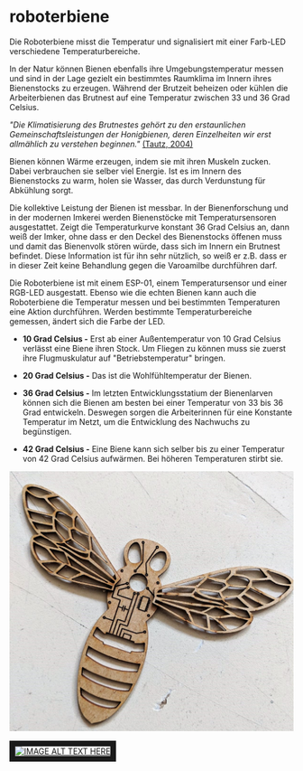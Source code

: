 # roboterbiene
Die Roboterbiene misst die Temperatur und signalisiert mit einer Farb-LED verschiedene Temperaturbereiche. 

In der Natur können Bienen ebenfalls ihre Umgebungstemperatur messen und sind in der Lage gezielt ein bestimmtes Raumklima im 
Innern ihres Bienenstocks zu erzeugen. Während der Brutzeit beheizen oder kühlen die Arbeiterbienen das Brutnest auf eine Temperatur
zwischen 33 und 36 Grad Celsius.  

*"Die Klimatisierung des Brutnestes gehört zu den erstaunlichen Gemeinschaftsleistungen der
Honigbienen, deren Einzelheiten wir erst allmählich zu verstehen beginnen."*
[(Tautz, 2004)](http://www.bienenmachenschule.de/pdf/Heizerbienen.pdf/ "Raumklimatisierung: Meisterleistung der Honigbienen, PDF")

Bienen können Wärme erzeugen, indem sie mit ihren Muskeln zucken. Dabei verbrauchen sie selber viel Energie. Ist es im Innern des Bienenstocks zu warm, holen sie Wasser, das durch Verdunstung für Abkühlung sorgt.

Die kollektive Leistung der Bienen ist messbar. In der Bienenforschung und in der modernen Imkerei werden Bienenstöcke mit
Temperatursensoren ausgestattet. Zeigt die Temperaturkurve konstant 36 Grad Celsius an, dann weiß der Imker, ohne dass er den Deckel des Bienenstocks öffenen muss und damit das Bienenvolk stören würde, dass sich im Innern ein Brutnest befindet. Diese Information ist für ihn sehr nützlich, so weiß er z.B. dass er in dieser Zeit keine Behandlung gegen die Varoamilbe durchführen darf. 

Die Roboterbiene ist mit einem ESP-01, einem Temperatursensor und einer RGB-LED ausgestatt. Ebenso wie die echten Bienen kann auch die Roboterbiene die Temperatur messen und bei bestimmten Temperaturen eine Aktion durchführen. Werden bestimmte Temperaturbereiche gemessen,
ändert sich die Farbe der LED.

* **10 Grad Celsius -** Erst ab einer Außentemperatur von 10 Grad Celsius verlässt eine Biene ihren Stock. Um Fliegen zu können
muss sie zuerst ihre Flugmuskulatur auf "Betriebstemperatur" bringen.

* **20 Grad Celsius -** Das ist die Wohlfühltemperatur der Bienen. 

* **36 Grad Celsius -** Im letzten Entwicklungsstatium der Bienenlarven können sich die Bienen am besten bei einer Temperatur 
von 33 bis 36 Grad entwickeln. Deswegen sorgen die Arbeiterinnen für eine Konstante Temperatur im Netzt, um die Entwicklung
des Nachwuchs zu begünstigen. 

* **42 Grad Celsius -** Eine Biene kann sich selber bis zu einer Temperatur von 42 Grad Celsius aufwärmen. Bei höheren Temperaturen stirbt sie.

![Bild](https://github.com/mnebuhr/roboterbiene/blob/master/media/Lasercut.jpg)

<a href="https://www.youtube.com/watch?v=u_Zq1QxhNWY" target="_blank"><img src="http://img.youtube.com/vi/YOUTUBE_VIDEO_ID_HERE/0.jpg" 
alt="IMAGE ALT TEXT HERE" width="240" height="180" border="10" /></a>


